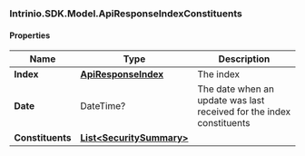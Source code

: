 [//]: # (CLASS:Intrinio.SDK.Model.ApiResponseIndexConstituents)

[//]: # (KIND:object)

### Intrinio.SDK.Model.ApiResponseIndexConstituents
#### Properties

[//]: # (START_DEFINITION)

Name | Type | Description
------------ | ------------- | -------------
**Index** | [**ApiResponseIndex**](ApiResponseIndex.md) | The index &nbsp;
**Date** | DateTime? | The date when an update was last received for the index constituents &nbsp;
**Constituents** | [**List&lt;SecuritySummary&gt;**](SecuritySummary.md) |  &nbsp;

[//]: # (END_DEFINITION)


[//]: # (CONTAINED_CLASS:Intrinio.SDK.Model.ApiResponseIndex)


[//]: # (CONTAINED_CLASS:Intrinio.SDK.Model.SecuritySummary)


